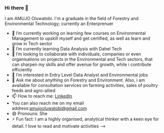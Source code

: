 ### Hi there 👋

I am AMUJO Oluwatobi.
I'm a graduate in the field of Forestry and Environmental Technology; currently an Enterprenuer
- 🔭 I’m currently working on learning few courses on Environmental Management to upskill myself and get certified, as well as learn and grow in Tech sector
- 🌱 I’m currently learning Data Analysis with Dahel Tech
- 👯 I’m looking to collaborate with individuals, companies or even organisations on projects in the Environmental and Tech sectors, that can sharpen my skills and offer avenue for growth, while i contribute efficiently
- 🤔 I’m interested in Entry Level Data Analyst and Environmental jobs
- 💬 Ask me about anything on Forestry and Environment. Also, i am available for consultation services on farming activities, sales of poultry feeds and agro-allied
- 📫 How to reach me: [LinkedIn](https:www.linkedin.com/in/amujo-oluwatobi-6a9947215)
- You can also reach me on my email address:amujooluwatobi@gmail.com
- 😄 Pronouns: She
- ⚡ Fun fact: I am a highly organised, analytical thinker with a keen eye for detail. I love to read and motivate activities
-->
